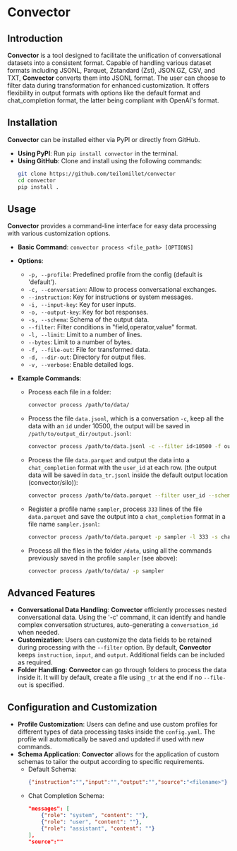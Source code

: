 
# Convector

## Introduction
**Convector** is a tool designed to facilitate the unification of conversational datasets into a consistent format. Capable of handling various dataset formats including JSONL, Parquet, Zstandard (Zst), JSON.GZ, CSV, and TXT, **Convector** converts them into JSONL format. The user can choose to filter data during transformation for enhanced customization. It offers flexibility in output formats with options like the default format and chat_completion format, the latter being compliant with OpenAI's format.

## Installation
**Convector** can be installed either via PyPI or directly from GitHub.

- **Using PyPI**: Run `pip install convector` in the terminal.
- **Using GitHub**: Clone and install using the following commands:
  ```bash
  git clone https://github.com/teilomillet/convector
  cd convector
  pip install .
  ```

## Usage
**Convector** provides a command-line interface for easy data processing with various customization options.

- **Basic Command**: `convector process <file_path> [OPTIONS]`
- **Options**:
  - `-p, --profile`: Predefined profile from the config (default is 'default').
  - `-c, --conversation`: Allow to process conversational exchanges.
  - `--instruction`: Key for instructions or system messages.
  - `-i, --input-key`: Key for user inputs.
  - `-o, --output-key`: Key for bot responses.
  - `-s, --schema`: Schema of the output data.
  - `--filter`: Filter conditions in "field,operator,value" format.
  - `-l, --limit`: Limit to a number of lines.
  - `--bytes`: Limit to a number of bytes.
  - `-f, --file-out`: File for transformed data.
  - `-d, --dir-out`: Directory for output files.
  - `-v, --verbose`: Enable detailed logs.

- **Example Commands**: 
  - Process each file in a folder:
    ```bash
    convector process /path/to/data/
    ```

  - Process the file `data.jsonl`, which is a conversation `-c`, keep all the data with an `id` under 10500, the output will be saved in `/path/to/output_dir/output.jsonl`:
    ```bash
    convector process /path/to/data.jsonl -c --filter id<10500 -f output.jsonl --dir-out /path/to/output_dir/
    ```

  - Process the file `data.parquet` and output the data into a `chat_completion` format with the `user_id` at each row. (the output data will be saved in `data_tr.jsonl` inside the default output location (convector/silo)):
    ```bash
    convector process /path/to/data.parquet --filter user_id --schema chat_completion
    ```

  - Register a profile name `sampler`, process `333` lines of the file `data.parquet` and save the output into a `chat_completion` format in a file name `sampler.jsonl`:
    ```bash
    convector process /path/to/data.parquet -p sampler -l 333 -s chat_completion -f sampler.jsonl
    ```

  - Process all the files in the folder `/data`, using all the commands previously saved in the profile `sampler` (see above):
    ```bash
    convector process /path/to/data/ -p sampler
    ```

## Advanced Features
- **Conversational Data Handling**: **Convector** efficiently processes nested conversational data. Using the '-c' command, it can identify and handle complex conversation structures, auto-generating a `conversation_id` when needed.
- **Customization**: Users can customize the data fields to be retained during processing with the `--filter` option. By default, **Convector** keeps `instruction`, `input`, and `output`. Additional fields can be included as required.
- **Folder Handling**: **Convector** can go through folders to process the data inside it. It will by default, create a file using `_tr` at the end if no `--file-out` is specified.

## Configuration and Customization
- **Profile Customization**: Users can define and use custom profiles for different types of data processing tasks inside the `config.yaml`. The profile will automatically be saved and updated if used with new commands.
- **Schema Application**: **Convector** allows for the application of custom schemas to tailor the output according to specific requirements. 
  - Default Schema:
    ```json
    {"instruction":"","input":"","output":"","source":"<filename>"}
    ```
  - Chat Completion Schema:
    ```json
    "messages": [
        {"role": "system", "content": ""},
        {"role": "user", "content": ""},
        {"role": "assistant", "content": ""}
    ],
    "source":""
    ```
